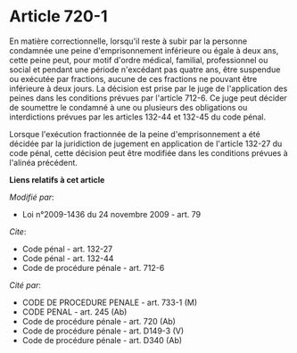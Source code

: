 # Article 720-1

En matière correctionnelle, lorsqu'il reste à subir par la personne condamnée une peine d'emprisonnement inférieure ou égale
à deux ans, cette peine peut, pour motif d'ordre médical, familial, professionnel ou social et pendant une période n'excédant
pas quatre ans, être suspendue ou exécutée par fractions, aucune de ces fractions ne pouvant être inférieure à deux jours. La
décision est prise par le juge de l'application des peines dans les conditions prévues par l'article 712-6. Ce juge peut
décider de soumettre le condamné à une ou plusieurs des obligations ou interdictions prévues par les articles 132-44 et
132-45 du code pénal. 

Lorsque l'exécution fractionnée de la peine d'emprisonnement a été décidée par la juridiction de jugement en application de
l'article 132-27 du code pénal, cette décision peut être modifiée dans les conditions prévues à l'alinéa précédent.

**Liens relatifs à cet article**

_Modifié par_:

  - Loi n°2009-1436 du 24 novembre 2009 - art. 79

_Cite_:

  - Code pénal - art. 132-27
  - Code pénal - art. 132-44
  - Code de procédure pénale - art. 712-6

_Cité par_:

  - CODE DE PROCEDURE PENALE - art. 733-1 (M)
  - CODE PENAL - art. 245 (Ab)
  - Code de procédure pénale - art. 720 (Ab)
  - Code de procédure pénale - art. D149-3 (V)
  - Code de procédure pénale - art. D340 (Ab)
